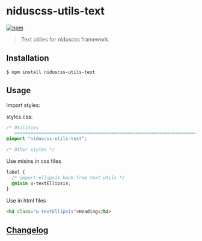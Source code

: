 # niduscss-utils-text
[![npm][npm-image]][npm-url]

[npm-image]: https://img.shields.io/npm/v/niduscss-utils-text.svg
[npm-url]: https://npmjs.org/package/niduscss-utils-text

> Text utilies for niduscss framework.

## Installation

```console
$ npm install niduscss-utils-text
```

## Usage

Import styles:

styles.css:

```css
/* Utilities
   ========================================================================== */
@import "niduscss-utils-text";

/* Other styles */
```

Use mixins in css files

```css
label {
  /* import ellipsis hack from text utils */
  @mixin u-textEllipsis;
}
```

Use in html files

```html
<h3 class="u-textEllipsis">Heading</h3>
```

## [Changelog](CHANGELOG.md)